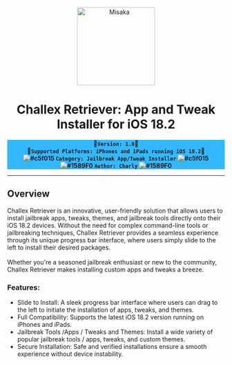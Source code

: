 <br>
<p align="center">
<img src="https://xookz.com/challex-images/challexlogo.png" alt="Misaka" height="180" width="180"/>
</p>
<h1 align="center">Challex Retriever: App and Tweak Installer for iOS 18.2</h1>


  
<div align="center" style= "background-color: #33b8ff;"><b>
  
 🔸`Version: 1.0`🔸 <br>
🔹`Supported Platforms: iPhones and iPads running iOS 18.2`🔹 <br> 
![#c5f015](https://placehold.co/15x15/c5f015/c5f015.png) `Category: Jailbreak App/Tweak Installer` ![#c5f015](https://placehold.co/15x15/c5f015/c5f015.png) <br>
  ![#1589F0](https://placehold.co/15x15/1589F0/1589F0.png) `Author: Charly` ![#1589F0](https://placehold.co/15x15/1589F0/1589F0.png)
  
  </b></div>


<hr>

  <h2>Overview</h2>

Challex Retriever is an innovative, user-friendly solution that allows users to install jailbreak apps, tweaks, themes, and jailbreak tools directly onto their iOS 18.2 devices. Without the need for complex command-line tools or jailbreaking techniques, Challex Retriever provides a seamless experience through its unique progress bar interface, where users simply slide to the left to install their desired packages.<br><br>
Whether you're a seasoned jailbreak enthusiast or new to the community, Challex Retriever makes installing custom apps and tweaks a breeze.<br>

<h3>Features:</h3>

* Slide to Install: A sleek progress bar interface where users can drag to the left to initiate the installation of apps, tweaks, and themes.
* Full Compatibility: Supports the latest iOS 18.2 version running on iPhones and iPads.
* Jailbreak Tools /Apps / Tweaks and Themes: Install a wide variety of popular jailbreak tools / apps, tweaks, and custom themes.
* Secure Installation: Safe and verified installations ensure a smooth experience without device instability.






